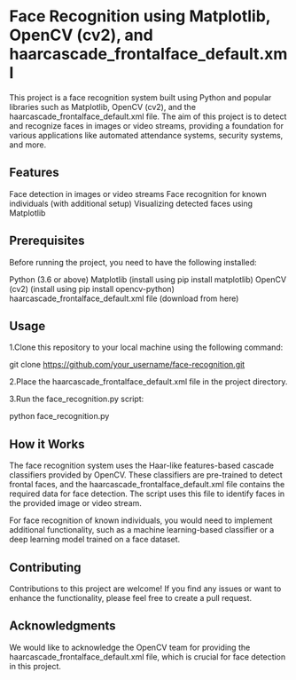 
# Face Recognition using Matplotlib, OpenCV (cv2), and haarcascade_frontalface_default.xml

This project is a face recognition system built using Python and popular libraries such as Matplotlib, OpenCV (cv2), and the haarcascade_frontalface_default.xml file. The aim of this project is to detect and recognize faces in images or video streams, providing a foundation for various applications like automated attendance systems, security systems, and more.

## Features
Face detection in images or video streams
Face recognition for known individuals (with additional setup)
Visualizing detected faces using Matplotlib

## Prerequisites
Before running the project, you need to have the following installed:

Python (3.6 or above)
Matplotlib (install using pip install matplotlib)
OpenCV (cv2) (install using pip install opencv-python)
haarcascade_frontalface_default.xml file (download from here)

## Usage
1.Clone this repository to your local machine using the following command:

git clone https://github.com/your_username/face-recognition.git

2.Place the haarcascade_frontalface_default.xml file in the project directory.

3.Run the face_recognition.py script:

python face_recognition.py

## How it Works
The face recognition system uses the Haar-like features-based cascade classifiers provided by OpenCV. These classifiers are pre-trained to detect frontal faces, and the haarcascade_frontalface_default.xml file contains the required data for face detection. The script uses this file to identify faces in the provided image or video stream.

For face recognition of known individuals, you would need to implement additional functionality, such as a machine learning-based classifier or a deep learning model trained on a face dataset.

## Contributing
Contributions to this project are welcome! If you find any issues or want to enhance the functionality, please feel free to create a pull request.

## Acknowledgments
We would like to acknowledge the OpenCV team for providing the haarcascade_frontalface_default.xml file, which is crucial for face detection in this project.

